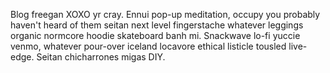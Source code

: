 Blog freegan XOXO yr cray. Ennui pop-up meditation, occupy you probably haven't heard of them seitan next level fingerstache whatever leggings organic normcore hoodie skateboard banh mi. Snackwave lo-fi yuccie venmo, whatever pour-over iceland locavore ethical listicle tousled live-edge. Seitan chicharrones migas DIY.